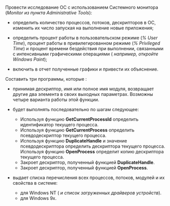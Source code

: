 Провести исследование ОС с использованием Системного монитора (*Monitor из пункта Administrative Tools*):

* определить количество процессов, потоков, дескрипторов в ОС, изменить их число запуская на выполнение новые приложения;

* определить процент работы в пользовательском режиме (*% User Time*), процент работы в привилегированном режиме (*% Privileged Time*) и процент времени бездействия при выполнении, связанными с интенсивными графическими операциями ( *например, откройте Windows Paint*);

* включить в отчет полученные графики и привести их объяснение.

Составить три программы, которые :

* принимая дескриптор, имя или полное имя модуля, возвращает другие два элемента в своих выходных параметрах. Возможны четыре варианта работы этой функции.
* будет выполнять последовательно по шагам следующее:

  * Используя функцию **GetCurrentProcessId** определить идентификатор текущего процесса.
  * Используя функцию **GetCurrentProcess** определить псевдодескриптор текущего процесса.
  * Используя функцию **DuplicateHandle** и значение псевдодескриптора определить дескриптора текущего процесса.
  Используя функцию **OpenProcess** определит копию дескриптора текущего процесса.
  * Закроет дескриптор, полученный функцией **DuplicateHandle**.
  * Закроет дескриптор, полученный функцией **OpenProcess**.

* выдает списка перечисления всех процессов, потоков, модулей и их свойства в системе:
  * для Windows NT ( *и список загруженных драйверов устройств*).
  * для Windows 9x.

